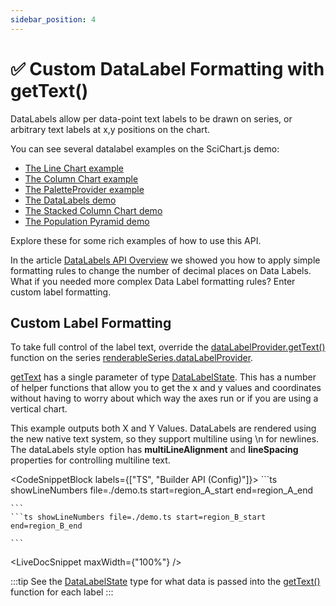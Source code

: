```yaml
---
sidebar_position: 4
---
```


# ✅ Custom DataLabel Formatting with getText()

DataLabels allow per data-point text labels to be drawn on series, or arbitrary text labels at x,y positions on the chart.

You can see several datalabel examples on the SciChart.js demo:

*   [The Line Chart example](https://demo.scichart.com/javascript-line-chart)
*   [The Column Chart example](https://demo.scichart.com/javascript-column-chart)
*   [The PaletteProvider example](https://demo.scichart.com/javascript-chart-color-points-individually-with-paletteprovider)
*   [The DataLabels demo](https://demo.scichart.com/javascript-datalabels)
*   [The Stacked Column Chart demo](https://demo.scichart.com/javascript/stacked-column-chart)
*   [The Population Pyramid demo](https://demo.scichart.com/javascript/population-pyramid)

Explore these for some rich examples of how to use this API.

In the article [DataLabels API Overview](/docs/2d-charts/chart-types/data-point-labels/data-labels-api-overview/index.mdx) we showed you how to apply simple formatting rules to change the number of decimal places on Data Labels. What if you needed more complex Data Label formatting rules? Enter custom label formatting.

Custom Label Formatting
-----------------------

To take full control of the label text, override the [dataLabelProvider.getText()](https://www.scichart.com/documentation/js/current/typedoc/classes/datalabelprovider.html#gettext) function on the series [renderableSeries.dataLabelProvider](https://www.scichart.com/documentation/js/current/typedoc/classes/baserenderableseries.html#datalabelprovider). 

[getText](https://www.scichart.com/documentation/js/current/typedoc/classes/datalabelprovider.html#gettext) has a single parameter of type [DataLabelState](https://www.scichart.com/documentation/js/current/typedoc/classes/datalabelstate.html). This has a number of helper functions that allow you to get the x and y values and coordinates without having to worry about which way the axes run or if you are using a vertical chart.

This example outputs both X and Y Values. DataLabels are rendered using the new native text system, so they support multiline using \\n for newlines. The dataLabels style option has **multiLineAlignment** and **lineSpacing** properties for controlling multiline text.

<CodeSnippetBlock labels={["TS", "Builder API (Config)"]}>
    ```ts showLineNumbers file=./demo.ts start=region_A_start end=region_A_end

    ```
    ```ts showLineNumbers file=./demo.ts start=region_B_start end=region_B_end

    ```

</CodeSnippetBlock>

<LiveDocSnippet maxWidth={"100%"} />

:::tip
See the [DataLabelState](https://www.scichart.com/documentation/js/current/typedoc/classes/datalabelstate.html) type for what data is passed into the [getText()](https://www.scichart.com/documentation/js/current/typedoc/classes/datalabelprovider.html#gettext) function for each label
:::